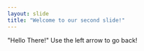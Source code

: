```yaml
---
layout: slide
title: "Welcome to our second slide!"
---
```

"Hello There!"
Use the left arrow to go back!
